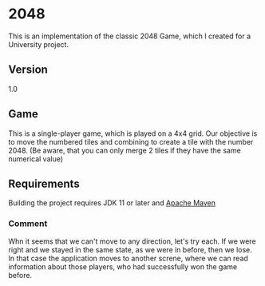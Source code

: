 # 2048 

This is an implementation of the classic 2048 Game, which I created for a University project.

## Version

1.0

## Game

This is a single-player game, which is played on a 4x4 grid. 
Our objective is to move the numbered tiles and combining to create a tile with the number 2048.
(Be aware, that you can only merge 2 tiles if they have the same numerical value)

## Requirements

Building the project requires JDK 11 or later and [Apache Maven](https://maven.apache.org/)

### Comment

Whn it seems that we can't move to any direction, let's try each.
If we were right and we stayed in the same state, as we were in before, then we lose.
In that case the application moves to another screne, where we can read information about those players,
who had successfully won the game before.

